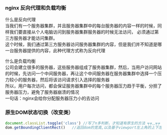 ### nginx 反向代理和负载均衡
什么是反向代理  
当我们有一个服务器集群，并且服务器集群中的每台服务器的内容一样的时候，同样我们要直接从个人电脑访问到服务器集群服务器的时候无法访问，
必须通过第三方服务器才能访问集群。  
这个时候，我们通过第三方服务器访问服务器集群的内容，但是我们并不知道是哪一台服务器提供的内容，此种代理方式称为反向代理  

什么是负载均衡  
公司会建立很多的服务器，这些服务器组成了服务器集群，然后，当用户访问网站的时候，先访问一个中间服务器，再让这个中间服务器在服务器集群中选择一个压力较小的服务器，然后将该访问请求引入选择的服务器  
所以，用户每次访问，都会保证服务器集群中的每个服务器压力趋于平衡，分担了服务器压力，避免了服务器崩溃的情况  
一句话：nginx会给你分配服务器压力小的去访问  

### 原生DOM状态切换（改变类）
```js
document.classList.toggle('class') //写了n多判断，才知道有原生的方法 ┭┮﹏┭┮
dom.getBoundingClientRect()   //返回dom的宽高,以及基于viewport左上角的上下左右距离和起点x,y坐标
```

